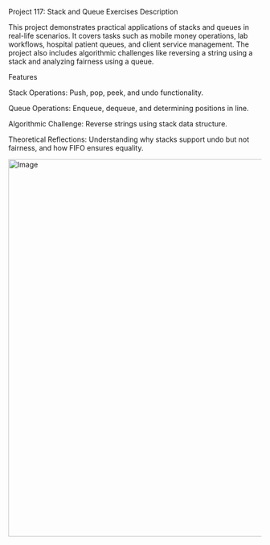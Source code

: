 Project 117: Stack and Queue Exercises
Description

This project demonstrates practical applications of stacks and queues in real-life scenarios.
It covers tasks such as mobile money operations, lab workflows, hospital patient queues, and client service management.
The project also includes algorithmic challenges like reversing a string using a stack and analyzing fairness using a queue.

Features

Stack Operations: Push, pop, peek, and undo functionality.

Queue Operations: Enqueue, dequeue, and determining positions in line.

Algorithmic Challenge: Reverse strings using stack data structure.

Theoretical Reflections: Understanding why stacks support undo but not fairness, and how FIFO ensures equality.



<img width="1447" height="750" alt="Image" src="https://github.com/user-attachments/assets/e5ebbc64-140b-4aad-bd46-8091f59f61c2" />

